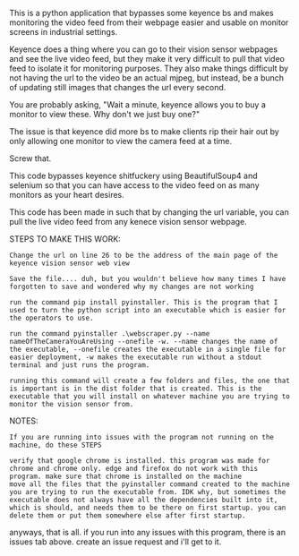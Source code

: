 

This is a python application that bypasses some keyence bs and makes monitoring the video feed from their webpage easier and usable on monitor screens in industrial settings.

Keyence does a thing where you can go to their vision sensor webpages and see the live video feed, but they make it very difficult to pull that video feed to isolate it for monitoring purposes. They also make things difficult by not having the url to the video be an actual mjpeg, but instead, be a bunch of updating still images that changes the url every second.

You are probably asking, "Wait a minute, keyence allows you to buy a monitor to view these. Why don't we just buy one?"

The issue is that keyence did more bs to make clients rip their hair out by only allowing one monitor to view the camera feed at a time.

Screw that.

This code bypasses keyence shitfuckery using BeautifulSoup4 and selenium so that you can have access to the video feed on as many monitors as your heart desires.

This code has been made in such that by changing the url variable, you can pull the live video feed from any kenece vision sensor webpage.

STEPS TO MAKE THIS WORK:

    Change the url on line 26 to be the address of the main page of the keyence vision sensor web view

    Save the file.... duh, but you wouldn't believe how many times I have forgotten to save and wondered why my changes are not working

    run the command pip install pyinstaller. This is the program that I used to turn the python script into an executable which is easier for the operators to use.

    run the command pyinstaller .\webscraper.py --name nameOfTheCameraYouAreUsing --onefile -w. --name changes the name of the executable, --onefile creates the executable in a single file for easier deployment, -w makes the executable run without a stdout terminal and just runs the program.

    running this command will create a few folders and files, the one that is important is in the dist folder that is created. This is the executable that you will install on whatever machine you are trying to monitor the vision sensor from.

NOTES:

    If you are running into issues with the program not running on the machine, do these STEPS

    verify that google chrome is installed. this program was made for chrome and chrome only. edge and firefox do not work with this program. make sure that chrome is installed on the machine
    move all the files that the pyinstaller command created to the machine you are trying to run the executable from. IDK why, but sometimes the executable does not always have all the dependencies built into it, which is should, and needs them to be there on first startup. you can delete them or put them somewhere else after first startup.

anyways, that is all. if you run into any issues with this program, there is an issues tab above. create an issue request and i'll get to it.

